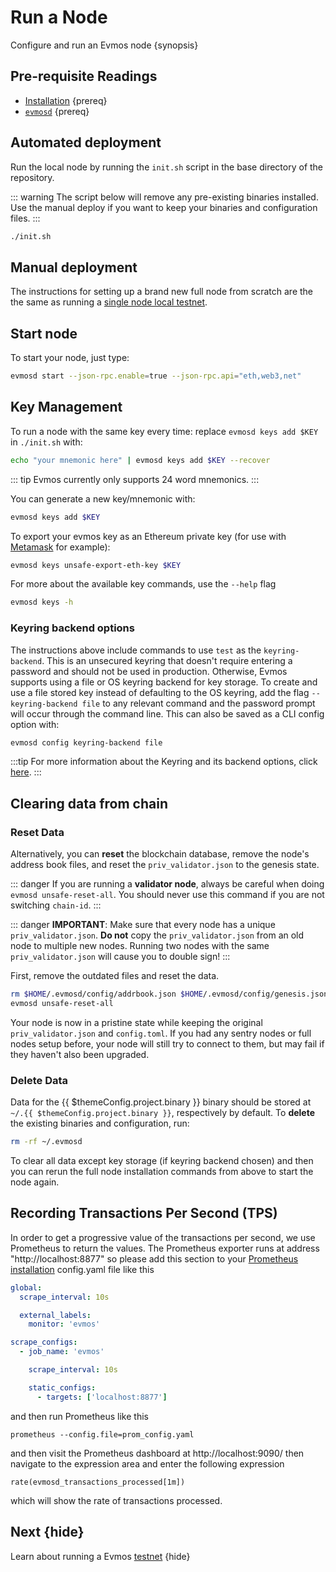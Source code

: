 <!--
order: 4
-->

# Run a Node

Configure and run an Evmos node {synopsis}

## Pre-requisite Readings

- [Installation](./installation.md) {prereq}
- [`evmosd`](./binary.md) {prereq}

## Automated deployment

Run the local node by running the `init.sh` script in the base directory of the repository.

::: warning
The script below will remove any pre-existing binaries installed. Use the manual deploy if you want
to keep your binaries and configuration files.
:::

```bash
./init.sh
```

## Manual deployment

The instructions for setting up a brand new full node from scratch are the the same as running a
[single node local testnet](./../guides/localnet/single_node.md#manual-localnet).

## Start node

To start your node, just type:

```bash
evmosd start --json-rpc.enable=true --json-rpc.api="eth,web3,net"
```

## Key Management

To run a node with the same key every time: replace `evmosd keys add $KEY` in `./init.sh` with:

```bash
echo "your mnemonic here" | evmosd keys add $KEY --recover
```

::: tip
Evmos currently only supports 24 word mnemonics.
:::

You can generate a new key/mnemonic with:

```bash
evmosd keys add $KEY
```

To export your evmos key as an Ethereum private key (for use with [Metamask](./../guides/keys-wallets/metamask) for example):

```bash
evmosd keys unsafe-export-eth-key $KEY
```

For more about the available key commands, use the `--help` flag

```bash
evmosd keys -h
```

### Keyring backend options

The instructions above include commands to use `test` as the `keyring-backend`. This is an unsecured
keyring that doesn't require entering a password and should not be used in production. Otherwise,
Evmos supports using a file or OS keyring backend for key storage. To create and use a file
stored key instead of defaulting to the OS keyring, add the flag `--keyring-backend file` to any
relevant command and the password prompt will occur through the command line. This can also be saved
as a CLI config option with:

```bash
evmosd config keyring-backend file
```

:::tip
For more information about the Keyring and its backend options, click [here](./../guides/keys-wallets/keyring).
:::

## Clearing data from chain

### Reset Data

Alternatively, you can **reset** the blockchain database, remove the node's address book files, and reset the `priv_validator.json` to the genesis state.

::: danger
If you are running a **validator node**, always be careful when doing `evmosd unsafe-reset-all`. You should never use this command if you are not switching `chain-id`.
:::

::: danger
**IMPORTANT**: Make sure that every node has a unique `priv_validator.json`. **Do not** copy the `priv_validator.json` from an old node to multiple new nodes. Running two nodes with the same `priv_validator.json` will cause you to double sign!
:::

First, remove the outdated files and reset the data.

```bash
rm $HOME/.evmosd/config/addrbook.json $HOME/.evmosd/config/genesis.json
evmosd unsafe-reset-all
```

Your node is now in a pristine state while keeping the original `priv_validator.json` and `config.toml`. If you had any sentry nodes or full nodes setup before, your node will still try to connect to them, but may fail if they haven't also been upgraded.

### Delete Data

Data for the {{ $themeConfig.project.binary }} binary should be stored at `~/.{{ $themeConfig.project.binary }}`, respectively by default. To **delete** the existing binaries and configuration, run:

```bash
rm -rf ~/.evmosd
```

To clear all data except key storage (if keyring backend chosen) and then you can rerun the full node installation commands from above to start the node again.

## Recording Transactions Per Second (TPS)

In order to get a progressive value of the transactions per second, we use Prometheus to return the values.
The Prometheus exporter runs at address "http://localhost:8877" so please add this section to your [Prometheus installation](https://opencensus.io/codelabs/prometheus/#1) config.yaml file like this

```yaml
global:
  scrape_interval: 10s

  external_labels:
    monitor: 'evmos'

scrape_configs:
  - job_name: 'evmos'

    scrape_interval: 10s

    static_configs:
      - targets: ['localhost:8877']
```

and then run Prometheus like this

```shell
prometheus --config.file=prom_config.yaml
```

and then visit the Prometheus dashboard at http://localhost:9090/ then navigate to the expression area and enter the following expression

```shell
rate(evmosd_transactions_processed[1m])
```

which will show the rate of transactions processed.

## Next {hide}

Learn about running a Evmos [testnet](./testnet.md) {hide}
